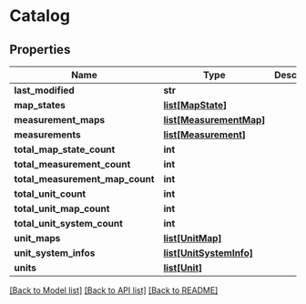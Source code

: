 # Catalog

## Properties
Name | Type | Description | Notes
------------ | ------------- | ------------- | -------------
**last_modified** | **str** |  | [optional] 
**map_states** | [**list[MapState]**](MapState.md) |  | [optional] 
**measurement_maps** | [**list[MeasurementMap]**](MeasurementMap.md) |  | [optional] 
**measurements** | [**list[Measurement]**](Measurement.md) |  | [optional] 
**total_map_state_count** | **int** |  | [optional] 
**total_measurement_count** | **int** |  | [optional] 
**total_measurement_map_count** | **int** |  | [optional] 
**total_unit_count** | **int** |  | [optional] 
**total_unit_map_count** | **int** |  | [optional] 
**total_unit_system_count** | **int** |  | [optional] 
**unit_maps** | [**list[UnitMap]**](UnitMap.md) |  | [optional] 
**unit_system_infos** | [**list[UnitSystemInfo]**](UnitSystemInfo.md) |  | [optional] 
**units** | [**list[Unit]**](Unit.md) |  | [optional] 

[[Back to Model list]](../README.md#documentation-for-models) [[Back to API list]](../README.md#documentation-for-api-endpoints) [[Back to README]](../README.md)


